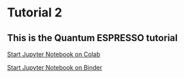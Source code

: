 # Tutorial 2
## This is the Quantum ESPRESSO tutorial

[Start Jupyter Notebook on Colab](https://colab.research.google.com/github/PabloPiaggi/nanogune-winter-school-2025/blob/main/tutorial-2/QE_tutorial_WS2025.ipynb)

[Start Jupyter Notebook on Binder](https://mybinder.org/v2/gh/PabloPiaggi/nanogune-winter-school-2025/HEAD?urlpath=%2Fdoc%2Ftree%2Ftutorial-2%2FQE_tutorial_WS2025.ipynb)

